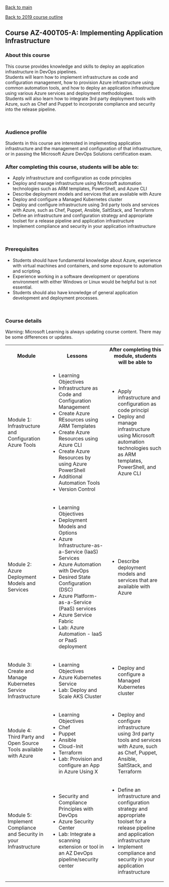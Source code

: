 [Back to main](../README.md)

[Back to 2019 course outline ](README.md)



## Course AZ-400T05-A: Implementing Application Infrastructure

### About this course
This course provides knowledge and skills to deploy an application infrastructure in DevOps pipelines.  
Students will learn how to implement infrastructure as code and configuration management, how to provision Azure infrastructure using common automation tools, and how to deploy an application infrastructure using various Azure services and deployment methodologies.  
Students will also learn how to integrate 3rd party deployment tools with Azure, such as Chef and Puppet to incorporate compliance and security into the release pipeline.  

<br> 

### Audience profile
Students in this course are interested in implementing application infrastructure and the management and configuration of that infrastructure, or in passing the Microsoft Azure DevOps Solutions certification exam.

### After completing this course, students will be able to:
 * Apply infrastructure and configuration as code principles
 * Deploy and manage infrastructure using Microsoft automation technologies such as ARM templates, PowerShell, and Azure CLI
 * Describe deployment models and services that are available with Azure
 * Deploy and configure a Managed Kubernetes cluster
 * Deploy and configure infrastructure using 3rd party tools and services with Azure, such as Chef, Puppet, Ansible, SaltStack, and Terraform
 * Define an infrastructure and configuration strategy and appropriate toolset for a release pipeline and application infrastructure
 * Implement compliance and security in your application infrastructure 
 
 
<br> 
 
### Prerequisites
* Students should have fundamental knowledge about Azure, experience with virtual machines and containers, and some exposure to automation and scripting.
* Experience working in a software development or operations environment with either Windows or Linux would be helpful but is not essential.
* Students should also have knowledge of general application development and deployment processes.

<br> 


### Course details

Warning: Microsoft Learning is always updating course content. There may be some differences or updates.

<table>
    <tbody>
        <tr>
            <th align="center">Module</th>
            <th align="center">Lessons</th>
            <th align="center">After completing this module, students will be able to</th>
        </tr>
        <tr>
            <td>Module 1: Infrastructure and Configuration Azure Tools</td>
            <td>
                <ul>
                    <li>Learning Objectives</li>
                    <li>Infrastructure as Code and Configuration Management</li>
                    <li>Create Azure REsources using ARM Templates</li>
                    <li>Create Azure Resources using Azure CLI</li>
                    <li>Create Azure Resources by using Azure PowerShell</li>
                    <li>Additional Automation Tools</li>
                    <li>Version Control</li>
                    <liLab: Deploy to Azure using ARM templates></li>
                </ul>
            </td>
            <td>
                <ul>
                    <li>Apply infrastructure and configuration as code principl</li>
                    <li>Deploy and manage infrastructure using Microsoft automation technologies such as ARM templates, PowerShell, and Azure CLI</li>
                </ul>
            </td>
        </tr>
        <tr>
            <td>Module 2: Azure Deployment Models and Services</td>
            <td>
                <ul>
                    <li>Learning Objectives</li>
                    <li>Deployment Models and Options</li>
                    <li>Azure Infrastructure-as-a-Service (IaaS) Services</li>
                    <li>Azure Automation with DevOps</li>
                    <li>Desired State Configuration (DSC)</li>
                    <li>Azure Platform-as-a-Service (PaaS) services</li>
                    <li>Azure Service Fabric</li>
                    <li>Lab: Azure Automation - IaaS or PaaS deployment</li>
                </ul>
            </td>
            <td>
                <ul>
                    <li>Describe deployment models and services that are available with Azure</li>
                </ul>
            </td>
        </tr>
        <tr>
            <td>Module 3: Create and Manage Kubernetes Service Infrastructure</td>
            <td>
                <ul>
                    <li>Learning Objectives</li>
                    <li>Azure Kubernetes Service</li>
                    <li>Lab: Deploy and Scale AKS Cluster</li>
                </ul>
            </td>
            <td>
                <ul>
                    <li>Deploy and configure a Managed Kubernetes cluster</li>
                </ul>
            </td>
        </tr>
        <tr>
            <td>Module 4: Third Party and Open Source Tools available with Azure</td>
            <td>
                <ul>
                    <li>Learning Objectives</li>
                    <li>Chef</li>
                    <li>Puppet</li>
                    <li>Ansible</li>
                    <li>Cloud-Init</li>
                    <li>Terraform</li>
                    <li>Lab: Provision and configure an App in Azure Using X</li>
                </ul>
            </td>
            <td>
                <ul>
                    <li>Deploy and configure infrastructure using 3rd party tools and services with Azure, such as Chef, Puppet, Ansible, SaltStack, and Terraform</li>
                </ul>
            </td>
        </tr>
        <tr>
            <td>Module 5: Implement Compliance and Security in your Infrastructure</td>
            <td>
                <ul>
                    <li>Security and Compliance Principles with DevOps</li>
                    <li>Azure Security Center</li>
                    <li>Lab: Integrate a scanning extension or tool in an AZ DevOps pipeline/security center</li>
                </ul>
            </td>
            <td>
                <ul>
                    <li>Define an infrastructure and configuration strategy and appropriate toolset for a release pipeline and application infrastructure</li>
                    <li>Implement compliance and security in your application infrastructure</li>
                </ul>
            </td>
        </tr>
    </tbody>
</table>

